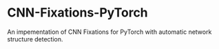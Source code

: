 # CNN-Fixations-PyTorch
An impementation of CNN Fixations for PyTorch with automatic network structure detection.
